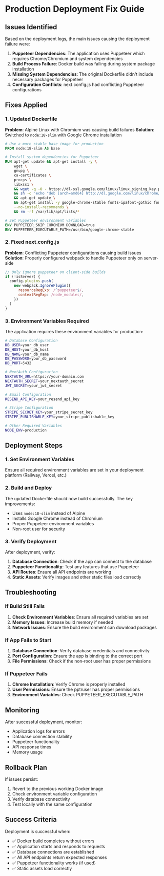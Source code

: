 # Production Deployment Fix Guide

## Issues Identified

Based on the deployment logs, the main issues causing the deployment failure were:

1. **Puppeteer Dependencies**: The application uses Puppeteer which requires Chrome/Chromium and system dependencies
2. **Build Process Failure**: Docker build was failing during system package installation
3. **Missing System Dependencies**: The original Dockerfile didn't include necessary packages for Puppeteer
4. **Configuration Conflicts**: next.config.js had conflicting Puppeteer configurations

## Fixes Applied

### 1. Updated Dockerfile

**Problem**: Alpine Linux with Chromium was causing build failures
**Solution**: Switched to `node:18-slim` with Google Chrome installation

```dockerfile
# Use a more stable base image for production
FROM node:18-slim AS base

# Install system dependencies for Puppeteer
RUN apt-get update && apt-get install -y \
    wget \
    gnupg \
    ca-certificates \
    procps \
    libxss1 \
    && wget -q -O - https://dl-ssl.google.com/linux/linux_signing_key.pub | apt-key add - \
    && sh -c 'echo "deb [arch=amd64] http://dl.google.com/linux/chrome/deb/ stable main" >> /etc/apt/sources.list.d/google.list' \
    && apt-get update \
    && apt-get install -y google-chrome-stable fonts-ipafont-gothic fonts-wqy-zenhei fonts-thai-tlwg fonts-kacst fonts-freefont-ttf libxss1 \
    --no-install-recommends \
    && rm -rf /var/lib/apt/lists/*

# Set Puppeteer environment variables
ENV PUPPETEER_SKIP_CHROMIUM_DOWNLOAD=true
ENV PUPPETEER_EXECUTABLE_PATH=/usr/bin/google-chrome-stable
```

### 2. Fixed next.config.js

**Problem**: Conflicting Puppeteer configurations causing build issues
**Solution**: Properly configured webpack to handle Puppeteer only on server-side

```javascript
// Only ignore puppeteer on client-side builds
if (!isServer) {
  config.plugins.push(
    new webpack.IgnorePlugin({
      resourceRegExp: /^puppeteer$/,
      contextRegExp: /node_modules/,
    })
  )
}
```

### 3. Environment Variables Required

The application requires these environment variables for production:

```bash
# Database Configuration
DB_USER=your_db_user
DB_HOST=your_db_host
DB_NAME=your_db_name
DB_PASSWORD=your_db_password
DB_PORT=5432

# NextAuth Configuration
NEXTAUTH_URL=https://your-domain.com
NEXTAUTH_SECRET=your_nextauth_secret
JWT_SECRET=your_jwt_secret

# Email Configuration
RESEND_API_KEY=your_resend_api_key

# Stripe Configuration
STRIPE_SECRET_KEY=your_stripe_secret_key
STRIPE_PUBLISHABLE_KEY=your_stripe_publishable_key

# Other Required Variables
NODE_ENV=production
```

## Deployment Steps

### 1. Set Environment Variables

Ensure all required environment variables are set in your deployment platform (Railway, Vercel, etc.)

### 2. Build and Deploy

The updated Dockerfile should now build successfully. The key improvements:

- Uses `node:18-slim` instead of Alpine
- Installs Google Chrome instead of Chromium
- Proper Puppeteer environment variables
- Non-root user for security

### 3. Verify Deployment

After deployment, verify:

1. **Database Connection**: Check if the app can connect to the database
2. **Puppeteer Functionality**: Test any features that use Puppeteer
3. **API Routes**: Ensure all API endpoints are working
4. **Static Assets**: Verify images and other static files load correctly

## Troubleshooting

### If Build Still Fails

1. **Check Environment Variables**: Ensure all required variables are set
2. **Memory Issues**: Increase build memory if needed
3. **Network Issues**: Ensure the build environment can download packages

### If App Fails to Start

1. **Database Connection**: Verify database credentials and connectivity
2. **Port Configuration**: Ensure the app is binding to the correct port
3. **File Permissions**: Check if the non-root user has proper permissions

### If Puppeteer Fails

1. **Chrome Installation**: Verify Chrome is properly installed
2. **User Permissions**: Ensure the pptruser has proper permissions
3. **Environment Variables**: Check PUPPETEER_EXECUTABLE_PATH

## Monitoring

After successful deployment, monitor:

- Application logs for errors
- Database connection stability
- Puppeteer functionality
- API response times
- Memory usage

## Rollback Plan

If issues persist:

1. Revert to the previous working Docker image
2. Check environment variable configuration
3. Verify database connectivity
4. Test locally with the same configuration

## Success Criteria

Deployment is successful when:

- ✅ Docker build completes without errors
- ✅ Application starts and responds to requests
- ✅ Database connections are established
- ✅ All API endpoints return expected responses
- ✅ Puppeteer functionality works (if used)
- ✅ Static assets load correctly 
